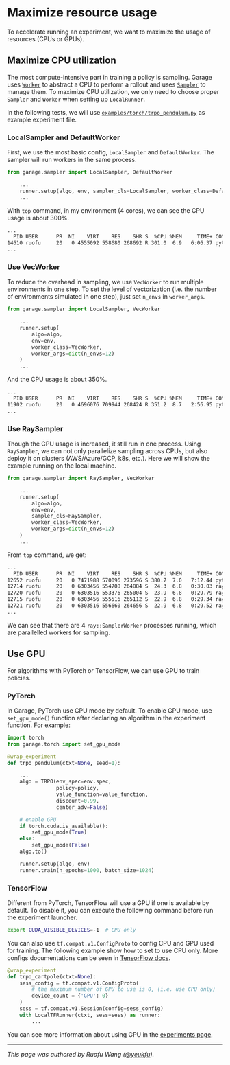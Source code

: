 # Maximize resource usage

To accelerate running an experiment, we want to maximize the usage of resources
(CPUs or GPUs).

## Maximize CPU utilization

The most compute-intensive part in training a policy is sampling. Garage uses
[`Worker`](sampling.html#worker) to abstract a CPU to perform a rollout and uses
[`Sampler`](sampling.html#sampler) to manage them. To maximize CPU utilization,
we only need to choose proper `Sampler` and `Worker` when setting up
`LocalRunner`.

In the following tests, we will use [`examples/torch/trpo_pendulum.py`](https://github.com/rlworkgroup/garage/blob/master/examples/torch/trpo_pendulum.py)
as example experiment file.

### LocalSampler and DefaultWorker

First, we use the most basic config, `LocalSampler` and `DefaultWorker`. The
sampler will run workers in the same process.

```py
from garage.sampler import LocalSampler, DefaultWorker

    ...
    runner.setup(algo, env, sampler_cls=LocalSampler, worker_class=DefaultWorker)
    ...
```

With `top` command, in my environment (4 cores), we can see the CPU usage is
about 300%.

```sh
...
  PID USER      PR  NI    VIRT    RES    SHR S  %CPU %MEM     TIME+ COMMAND
14610 ruofu     20   0 4555092 558680 268692 R 301.0  6.9   6:06.37 python examples
...
```

### Use VecWorker

To reduce the overhead in sampling, we use `VecWorker` to run multiple
environments in one step. To set the level of vectorization (i.e. the number of
environments simulated in one step), just set `n_envs` in `worker_args`.

```py
from garage.sampler import LocalSampler, VecWorker

    ...
    runner.setup(
        algo=algo,
        env=env,
        worker_class=VecWorker,
        worker_args=dict(n_envs=12)
    )
    ...
```

And the CPU usage is about 350%.

```sh
...
  PID USER      PR  NI    VIRT    RES    SHR S  %CPU %MEM     TIME+ COMMAND
11902 ruofu     20   0 4696076 709944 268424 R 351.2  8.7   2:56.95 python examples
...
```

### Use RaySampler

Though the CPU usage is increased, it still run in one process. Using
`RaySampler`, we can not only parallelize sampling across CPUs, but also deploy
it on clusters (AWS/Azure/GCP, k8s, etc.). Here we will show the example running
on the local machine.

```py
from garage.sampler import RaySampler, VecWorker

    ...
    runner.setup(
        algo=algo,
        env=env,
        sampler_cls=RaySampler,
        worker_class=VecWorker,
        worker_args=dict(n_envs=12)
    )
    ...
```

From `top` command, we get:

```sh
...
  PID USER      PR  NI    VIRT    RES    SHR S  %CPU %MEM     TIME+ COMMAND
12652 ruofu     20   0 7471988 570096 273596 S 380.7  7.0   7:12.44 python examples
12714 ruofu     20   0 6303456 554708 264884 S  24.3  6.8   0:30.03 ray::SamplerWor
12720 ruofu     20   0 6303516 553376 265004 S  23.9  6.8   0:29.79 ray::SamplerWor
12715 ruofu     20   0 6303456 555516 265112 S  22.9  6.8   0:29.34 ray::SamplerWor
12721 ruofu     20   0 6303516 556660 264656 S  22.9  6.8   0:29.52 ray::SamplerWor
...
```

We can see that there are 4 `ray::SamplerWorker` processes running, which are
parallelled workers for sampling.

## Use GPU

For algorithms with PyTorch or TensorFlow, we can use GPU to train policies.

### PyTorch

In Garage, PyTorch use CPU mode by default. To enable GPU mode, use
`set_gpu_mode()` function after declaring an algorithm in the experiment
function. For example:

```py
import torch
from garage.torch import set_gpu_mode

@wrap_experiment
def trpo_pendulum(ctxt=None, seed=1):

    ...
    algo = TRPO(env_spec=env.spec,
                policy=policy,
                value_function=value_function,
                discount=0.99,
                center_adv=False)

    # enable GPU
    if torch.cuda.is_available():
        set_gpu_mode(True)
    else:
        set_gpu_mode(False)
    algo.to()

    runner.setup(algo, env)
    runner.train(n_epochs=1000, batch_size=1024)
```

### TensorFlow

Different from PyTorch, TensorFlow will use a GPU if one is available by
default. To disable it, you can execute the following command before run the
experiment launcher.

```sh
export CUDA_VISIBLE_DEVICES=-1  # CPU only
```

You can also use `tf.compat.v1.ConfigProto` to config CPU and GPU used for
training. The following example show how to set to use CPU only. More configs
documentations can be seen in [TensorFlow docs](https://www.tensorflow.org/api_docs/python/tf/compat/v1/ConfigProto).

```py
@wrap_experiment
def trpo_cartpole(ctxt=None):
    sess_config = tf.compat.v1.ConfigProto(
        # the maximum number of GPU to use is 0, (i.e. use CPU only)
        device_count = {'GPU': 0}
    )
    sess = tf.compat.v1.Session(config=sess_config)
    with LocalTFRunner(ctxt, sess=sess) as runner:
        ...
```

You can see more information about using GPU in the [experiments page](experiments.html#running-experiments-on-gpu-cpu).

----

*This page was authored by Ruofu Wang ([@yeukfu](https://github.com/yeukfu)).*
